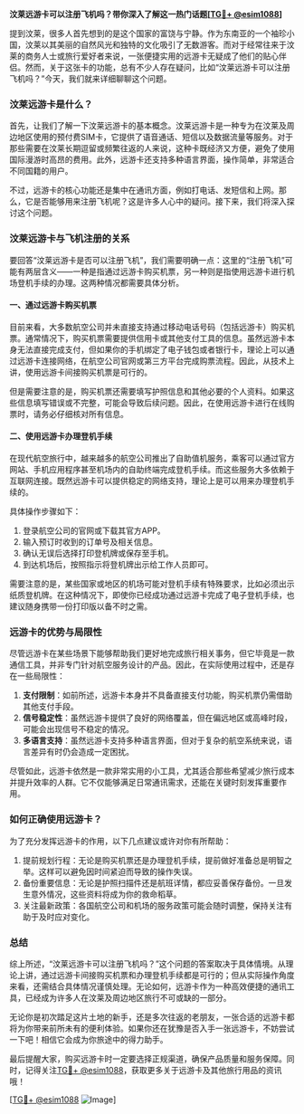 **汶莱远游卡可以注册飞机吗？带你深入了解这一热门话题[[TG💪+ @esim1088](https://t.me/s/esim1088)]**

提到汶莱，很多人首先想到的是这个国家的富饶与宁静。作为东南亚的一个袖珍小国，汶莱以其美丽的自然风光和独特的文化吸引了无数游客。而对于经常往来于汶莱的商务人士或旅行爱好者来说，一张便捷实用的远游卡无疑成了他们的贴心伴侣。然而，关于这张卡的功能，总有不少人存在疑问，比如“汶莱远游卡可以注册飞机吗？”今天，我们就来详细聊聊这个问题。

### 汶莱远游卡是什么？

首先，让我们了解一下汶莱远游卡的基本概念。汶莱远游卡是一种专为在汶莱及周边地区使用的预付费SIM卡，它提供了语音通话、短信以及数据流量等服务。对于那些需要在汶莱长期逗留或频繁往返的人来说，这种卡既经济又方便，避免了使用国际漫游时高昂的费用。此外，远游卡还支持多种语言界面，操作简单，非常适合不同国籍的用户。

不过，远游卡的核心功能还是集中在通讯方面，例如打电话、发短信和上网。那么，它是否能够用来注册飞机呢？这是许多人心中的疑问。接下来，我们将深入探讨这个问题。

### 汶莱远游卡与飞机注册的关系

要回答“汶莱远游卡是否可以注册飞机”，我们需要明确一点：这里的“注册飞机”可能有两层含义——一种是指通过远游卡购买机票，另一种则是指使用远游卡进行机场登机手续的办理。这两种情况都需要具体分析。

#### 一、通过远游卡购买机票

目前来看，大多数航空公司并未直接支持通过移动电话号码（包括远游卡）购买机票。通常情况下，购买机票需要提供信用卡或其他支付工具的信息。虽然远游卡本身无法直接完成支付，但如果你的手机绑定了电子钱包或者银行卡，理论上可以通过远游卡连接网络，在航空公司官网或第三方平台完成购票流程。因此，从技术上讲，使用远游卡间接购买机票是可行的。

但是需要注意的是，购买机票还需要填写护照信息和其他必要的个人资料。如果这些信息填写错误或不完整，可能会导致后续问题。因此，在使用远游卡进行在线购票时，请务必仔细核对所有信息。

#### 二、使用远游卡办理登机手续

在现代航空旅行中，越来越多的航空公司推出了自助值机服务，乘客可以通过官方网站、手机应用程序甚至机场内的自助终端完成登机手续。而这些服务大多依赖于互联网连接。既然远游卡可以提供稳定的网络支持，理论上是可以用来办理登机手续的。

具体操作步骤如下：
1. 登录航空公司的官网或下载其官方APP。
2. 输入预订时收到的订单号及相关信息。
3. 确认无误后选择打印登机牌或保存至手机。
4. 到达机场后，按照指示将登机牌出示给工作人员即可。

需要注意的是，某些国家或地区的机场可能对登机手续有特殊要求，比如必须出示纸质登机牌。在这种情况下，即使你已经成功通过远游卡完成了电子登机手续，也建议随身携带一份打印版以备不时之需。

### 远游卡的优势与局限性

尽管远游卡在某些场景下能够帮助我们更好地完成旅行相关事务，但它毕竟是一款通信工具，并非专门针对航空服务设计的产品。因此，在实际使用过程中，还是存在一些局限性：

1. **支付限制**：如前所述，远游卡本身并不具备直接支付功能，购买机票仍需借助其他支付手段。
2. **信号稳定性**：虽然远游卡提供了良好的网络覆盖，但在偏远地区或高峰时段，可能会出现信号不稳定的情况。
3. **多语言支持**：虽然远游卡支持多种语言界面，但对于复杂的航空系统来说，语言差异有时仍会造成一定困扰。

尽管如此，远游卡依然是一款非常实用的小工具，尤其适合那些希望减少旅行成本并提升效率的人群。它不仅能够满足日常通讯需求，还能在关键时刻发挥重要作用。

### 如何正确使用远游卡？

为了充分发挥远游卡的作用，以下几点建议或许对你有所帮助：

1. 提前规划行程：无论是购买机票还是办理登机手续，提前做好准备总是明智之举。这样可以避免因时间紧迫而导致的操作失误。
2. 备份重要信息：无论是护照扫描件还是航班详情，都应妥善保存备份。一旦发生意外情况，这些资料将成为你的救命稻草。
3. 关注最新政策：各国航空公司和机场的服务政策可能会随时调整，保持关注有助于及时应对变化。

### 总结

综上所述，“汶莱远游卡可以注册飞机吗？”这个问题的答案取决于具体情境。从理论上讲，通过远游卡间接购买机票和办理登机手续都是可行的；但从实际操作角度来看，还需结合具体情况谨慎处理。无论如何，远游卡作为一种高效便捷的通讯工具，已经成为许多人在汶莱及周边地区旅行不可或缺的一部分。

无论你是初次踏足这片土地的新手，还是多次往返的老朋友，一张合适的远游卡都将为你带来前所未有的便利体验。如果你还在犹豫是否入手一张远游卡，不妨尝试一下吧！相信它会成为你旅途中的得力助手。

最后提醒大家，购买远游卡时一定要选择正规渠道，确保产品质量和服务保障。同时，记得关注[TG💪+ @esim1088](https://t.me/s/esim1088)，获取更多关于远游卡及其他旅行用品的资讯哦！

[[TG💪+ @esim1088](https://t.me/s/esim1088) ![Image](https://i.postimg.cc/4NQfJmqS/Snipaste-2025-05-13-00-14-12.png)]